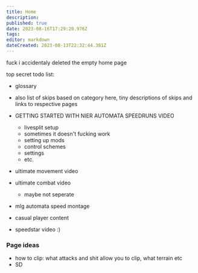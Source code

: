 ```yaml
---
title: Home
description: 
published: true
date: 2023-08-16T17:29:20.976Z
tags: 
editor: markdown
dateCreated: 2023-08-13T22:32:44.381Z
---
```


fuck i accidentaly deleted the empty home page





top secret todo list:

- glossary
- also list of skips based on category here, tiny descriptions of skips and links to respective pages

- GETTING STARTED WITH NIER AUTOMATA SPEEDRUNS VIDEO
	- livesplit setup
  	- sometimes it doesn't fucking work
	- setting up mods
	- control schemes
	- settings
  - etc.
- ultimate movement video
- ultimate combat video
	- maybe not seperate


- mlg automata speed montage 

- casual player content
- speedstar video :)

### Page ideas
 - how to clip: what attacks and shit allow you to clip, what terrain etc
 - SD
